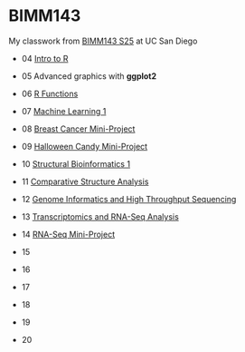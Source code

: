 # BIMM143
My classwork from [BIMM143 S25](https://bioboot.github.io/bimm143_S25/) at UC San Diego

- 04 [Intro to R](https://github.com/mariellesamonte/bimm143_github/blob/main/class04/class04.md)

- 05 Advanced graphics with **ggplot2**

- 06 [R Functions](https://github.com/mariellesamonte/bimm143_github/blob/main/class06/class06.md)

- 07 [Machine Learning 1](https://github.com/mariellesamonte/bimm143_github/blob/main/class07/class07.md)

- 08 [Breast Cancer Mini-Project](https://github.com/mariellesamonte/bimm143_github/blob/main/class08_mini_project/class08.md)

- 09 [Halloween Candy Mini-Project](https://github.com/mariellesamonte/bimm143_github/blob/main/class09/class09.md)

- 10 [Structural Bioinformatics 1](https://github.com/mariellesamonte/bimm143_github/blob/main/class10/class10.md)

- 11 [Comparative Structure Analysis](https://github.com/mariellesamonte/bimm143_github/blob/main/class10/class11.qmd)

- 12 [Genome Informatics and High Throughput Sequencing](/class12/class12.md)

- 13 [Transcriptomics and RNA-Seq Analysis](https://github.com/mariellesamonte/bimm143_github/blob/main/class13/class13.md)

- 14 [RNA-Seq Mini-Project](class14/class14.md)

- 15

- 16

- 17

- 18

- 19

- 20
  
